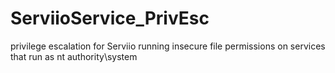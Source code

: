 # ServiioService_PrivEsc
privilege escalation for Serviio running insecure file permissions on services that run as nt authority\system

